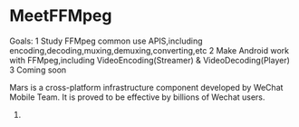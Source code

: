 # MeetFFMpeg
Goals:
1 Study FFMpeg common use APIS,including encoding,decoding,muxing,demuxing,converting,etc
2 Make Android work with FFMpeg,including VideoEncoding(Streamer) & VideoDecoding(Player)
3 Coming soon

Mars is a cross-platform infrastructure component developed by WeChat Mobile Team.
It is proved to be effective by billions of Wechat users.

1.
